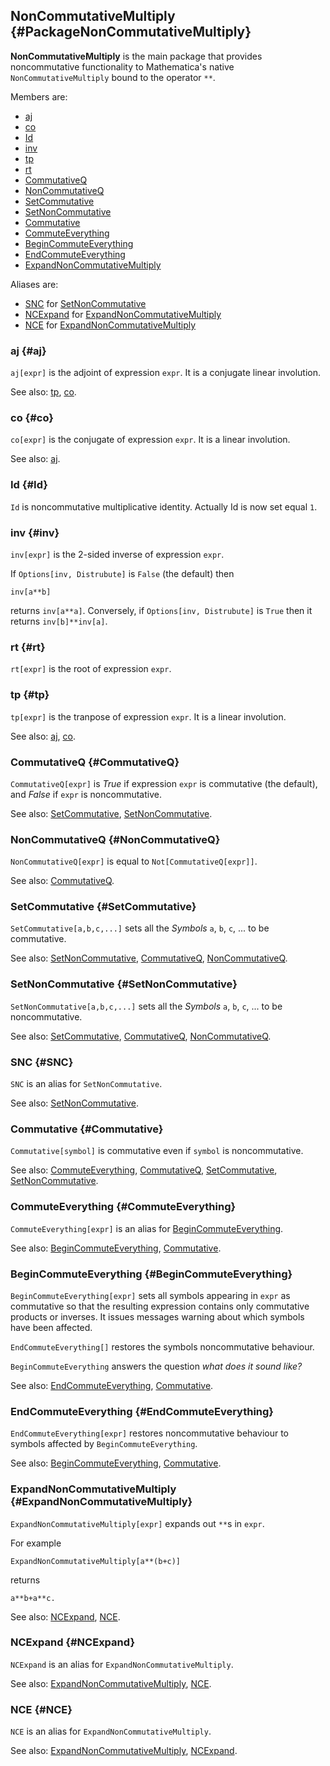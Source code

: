 ## NonCommutativeMultiply {#PackageNonCommutativeMultiply}

**NonCommutativeMultiply** is the main package that provides noncommutative functionality to Mathematica's native `NonCommutativeMultiply` bound to the operator `**`.

Members are:

* [aj](#aj)
* [co](#co)
* [Id](#Id)
* [inv](#inv)
* [tp](#tp)
* [rt](#rt)
* [CommutativeQ](#CommutativeQ)
* [NonCommutativeQ](#NonCommutativeQ)
* [SetCommutative](#SetCommutative)
* [SetNonCommutative](#SetNonCommutative)
* [Commutative](#Commutative)
* [CommuteEverything](#CommuteEverything)
* [BeginCommuteEverything](#BeginCommuteEverything)
* [EndCommuteEverything](#EndCommuteEverything)
* [ExpandNonCommutativeMultiply](#ExpandNonCommutativeMultiply)

Aliases are:

* [SNC](#SNC) for [SetNonCommutative](#SetNonCommutative)
* [NCExpand](#NCExpand) for [ExpandNonCommutativeMultiply](#ExpandNonCommutativeMultiply)
* [NCE](#NCE) for [ExpandNonCommutativeMultiply](#ExpandNonCommutativeMultiply)

### aj {#aj}

`aj[expr]` is the adjoint of expression `expr`. It is a conjugate linear involution.

See also:
[tp](#tp), [co](#co).

### co {#co}

`co[expr]` is the conjugate of expression `expr`. It is a linear involution.

See also:
[aj](#aj).

### Id {#Id}

`Id` is noncommutative multiplicative identity. Actually Id is now set equal `1`.

### inv {#inv}

`inv[expr]` is the 2-sided inverse of expression `expr`.

If `Options[inv, Distrubute]` is `False` (the default) then 

    inv[a**b]

returns `inv[a**a]`. Conversely, if `Options[inv, Distrubute]` is `True` then it returns `inv[b]**inv[a]`.

### rt {#rt}

`rt[expr]` is the root of expression `expr`.

### tp {#tp}

`tp[expr]` is the tranpose of expression `expr`. It is a linear involution.

See also:
[aj](#tp), [co](#co).

### CommutativeQ {#CommutativeQ}

`CommutativeQ[expr]` is *True* if expression `expr` is commutative (the default), and *False* if `expr` is noncommutative.

See also:
[SetCommutative](#SetCommutative), [SetNonCommutative](#SetNonCommutative).

### NonCommutativeQ {#NonCommutativeQ}

`NonCommutativeQ[expr]` is equal to `Not[CommutativeQ[expr]]`.

See also:
[CommutativeQ](#CommutativeQ).

### SetCommutative {#SetCommutative}

`SetCommutative[a,b,c,...]` sets all the *Symbols* `a`, `b`, `c`, ... to be commutative.

See also:
[SetNonCommutative](#SetNonCommutative), [CommutativeQ](#CommutativeQ), [NonCommutativeQ](#NonCommutativeQ).

### SetNonCommutative {#SetNonCommutative}

`SetNonCommutative[a,b,c,...]` sets all the *Symbols* `a`, `b`, `c`, ... to be noncommutative.

See also:
[SetCommutative](#SetCommutative), [CommutativeQ](#CommutativeQ), [NonCommutativeQ](#NonCommutativeQ).

### SNC {#SNC}

`SNC` is an alias for `SetNonCommutative`.

See also:
[SetNonCommutative](#SetNonCommutative).

### Commutative {#Commutative}

`Commutative[symbol]` is commutative even if `symbol` is noncommutative.

See also:
[CommuteEverything](#CommuteEverything), [CommutativeQ](#CommutativeQ), [SetCommutative](#SetCommutative), [SetNonCommutative](#SetNonCommutative).

### CommuteEverything {#CommuteEverything}

`CommuteEverything[expr]` is an alias for [BeginCommuteEverything](#BeginCommuteEverything).

See also:
[BeginCommuteEverything](#BeginCommuteEverything), [Commutative](#Commutative).

### BeginCommuteEverything {#BeginCommuteEverything}

`BeginCommuteEverything[expr]` sets all symbols appearing in `expr` as commutative so that the resulting expression contains only commutative products or inverses. It issues messages warning about which symbols have been affected.

`EndCommuteEverything[]` restores the symbols noncommutative behaviour.

`BeginCommuteEverything` answers the question *what does it sound like?*

See also:
[EndCommuteEverything](#EndCommuteEverythning), [Commutative](#Commutative).

### EndCommuteEverything {#EndCommuteEverything}

`EndCommuteEverything[expr]` restores noncommutative behaviour to symbols affected by `BeginCommuteEverything`.

See also:
[BeginCommuteEverything](#BeginCommuteEverythning), [Commutative](#Commutative).

### ExpandNonCommutativeMultiply {#ExpandNonCommutativeMultiply}

`ExpandNonCommutativeMultiply[expr]` expands out `**`s in `expr`.

For example

    ExpandNonCommutativeMultiply[a**(b+c)]

returns

    a**b+a**c.

See also:
[NCExpand](#NCExpand), [NCE](#NCE).

### NCExpand {#NCExpand}

`NCExpand` is an alias for `ExpandNonCommutativeMultiply`.

See also:
[ExpandNonCommutativeMultiply](#ExpandNonCommutativeMultiply),
[NCE](#NCE).

### NCE {#NCE}

`NCE` is an alias for `ExpandNonCommutativeMultiply`.

See also:
[ExpandNonCommutativeMultiply](#ExpandNonCommutativeMultiply),
[NCExpand](#NCExpand).
